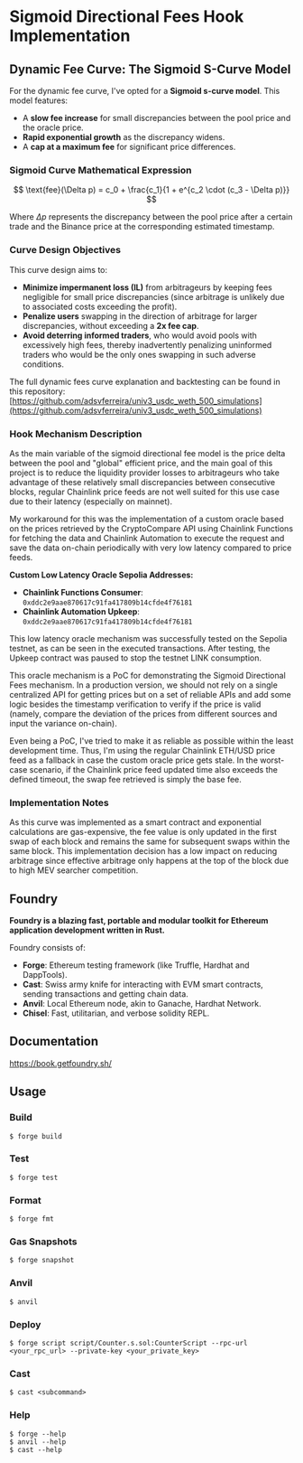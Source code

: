 # Sigmoid Directional Fees Hook Implementation

## Dynamic Fee Curve: The Sigmoid S-Curve Model

For the dynamic fee curve, I've opted for a **Sigmoid s-curve model**. This model features:

- A **slow fee increase** for small discrepancies between the pool price and the oracle price.
- **Rapid exponential growth** as the discrepancy widens.
- A **cap at a maximum fee** for significant price differences.

### Sigmoid Curve Mathematical Expression

$$
\text{fee}(\Delta p) = c_0 + \frac{c_1}{1 + e^{c_2 \cdot (c_3 - \Delta p)}}
$$

Where $\Delta p$ represents the discrepancy between the pool price after a certain trade and the Binance price at the corresponding estimated timestamp.

### Curve Design Objectives

This curve design aims to:

- **Minimize impermanent loss (IL)** from arbitrageurs by keeping fees negligible for small price discrepancies (since arbitrage is unlikely due to associated costs exceeding the profit).
- **Penalize users** swapping in the direction of arbitrage for larger discrepancies, without exceeding a **2x fee cap**.
- **Avoid deterring informed traders**, who would avoid pools with excessively high fees, thereby inadvertently penalizing uninformed traders who would be the only ones swapping in such adverse conditions.

The full dynamic fees curve explanation and backtesting can be found in this repository:  
[https://github.com/adsvferreira/univ3_usdc_weth_500_simulations](https://github.com/adsvferreira/univ3_usdc_weth_500_simulations)

### Hook Mechanism Description

As the main variable of the sigmoid directional fee model is the price delta between the pool and "global" efficient price, and the main goal of this project is to reduce the liquidity provider losses to arbitrageurs who take advantage of these relatively small discrepancies between consecutive blocks, regular Chainlink price feeds are not well suited for this use case due to their latency (especially on mainnet).

My workaround for this was the implementation of a custom oracle based on the prices retrieved by the CryptoCompare API using Chainlink Functions for fetching the data and Chainlink Automation to execute the request and save the data on-chain periodically with very low latency compared to price feeds.

**Custom Low Latency Oracle Sepolia Addresses:**

- **Chainlink Functions Consumer**: `0xddc2e9aae870617c91fa417809b14cfde4f76181`
- **Chainlink Automation Upkeep**: `0xddc2e9aae870617c91fa417809b14cfde4f76181`

This low latency oracle mechanism was successfully tested on the Sepolia testnet, as can be seen in the executed transactions. After testing, the Upkeep contract was paused to stop the testnet LINK consumption.

This oracle mechanism is a PoC for demonstrating the Sigmoid Directional Fees mechanism. In a production version, we should not rely on a single centralized API for getting prices but on a set of reliable APIs and add some logic besides the timestamp verification to verify if the price is valid (namely, compare the deviation of the prices from different sources and input the variance on-chain).

Even being a PoC, I've tried to make it as reliable as possible within the least development time. Thus, I'm using the regular Chainlink ETH/USD price feed as a fallback in case the custom oracle price gets stale. In the worst-case scenario, if the Chainlink price feed updated time also exceeds the defined timeout, the swap fee retrieved is simply the base fee.

### Implementation Notes

As this curve was implemented as a smart contract and exponential calculations are gas-expensive, the fee value is only updated in the first swap of each block and remains the same for subsequent swaps within the same block. This implementation decision has a low impact on reducing arbitrage since effective arbitrage only happens at the top of the block due to high MEV searcher competition.

## Foundry

**Foundry is a blazing fast, portable and modular toolkit for Ethereum application development written in Rust.**

Foundry consists of:

- **Forge**: Ethereum testing framework (like Truffle, Hardhat and DappTools).
- **Cast**: Swiss army knife for interacting with EVM smart contracts, sending transactions and getting chain data.
- **Anvil**: Local Ethereum node, akin to Ganache, Hardhat Network.
- **Chisel**: Fast, utilitarian, and verbose solidity REPL.

## Documentation

https://book.getfoundry.sh/

## Usage

### Build

```shell
$ forge build
```

### Test

```shell
$ forge test
```

### Format

```shell
$ forge fmt
```

### Gas Snapshots

```shell
$ forge snapshot
```

### Anvil

```shell
$ anvil
```

### Deploy

```shell
$ forge script script/Counter.s.sol:CounterScript --rpc-url <your_rpc_url> --private-key <your_private_key>
```

### Cast

```shell
$ cast <subcommand>
```

### Help

```shell
$ forge --help
$ anvil --help
$ cast --help
```
